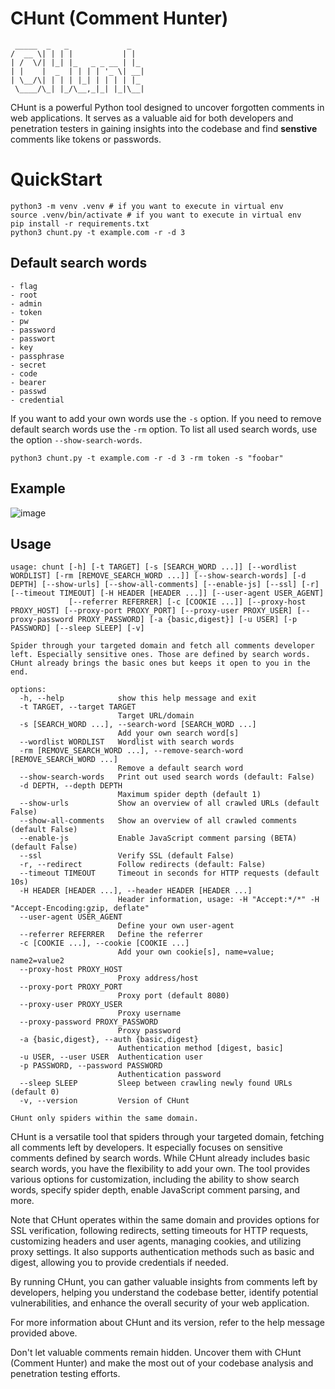 # CHunt (Comment Hunter)
```
 _____  _   _             _   
/  __ \| | | |           | |  
| /  \/| |_| |_   _ _ __ | |_ 
| |    |  _  | | | | '_ \| __|
| \__/\| | | | |_| | | | | |_ 
 \____/\_| |_/\__,_|_| |_|\__|

```

CHunt is a powerful Python tool designed to uncover forgotten comments in web applications. It serves as a valuable aid for both developers and penetration testers in gaining insights into the codebase and find **senstive** comments like tokens or passwords.

# QuickStart

```
python3 -m venv .venv # if you want to execute in virtual env
source .venv/bin/activate # if you want to execute in virtual env
pip install -r requirements.txt
python3 chunt.py -t example.com -r -d 3 
```
## Default search words

```
- flag
- root
- admin
- token
- pw
- password
- passwort
- key
- passphrase
- secret
- code
- bearer
- passwd
- credential
```

If you want to add your own words use the `-s` option. If you need to remove default search words use the `-rm` option. To list all used search words, use the option `--show-search-words`.

`python3 chunt.py -t example.com -r -d 3 -rm token -s "foobar"`

## Example
![image](https://github.com/olizimmermann/CHunt/assets/73298827/2ce61114-a157-4fd2-8061-a84c82e45462)


## Usage

```
usage: chunt [-h] [-t TARGET] [-s [SEARCH_WORD ...]] [--wordlist WORDLIST] [-rm [REMOVE_SEARCH_WORD ...]] [--show-search-words] [-d DEPTH] [--show-urls] [--show-all-comments] [--enable-js] [--ssl] [-r] [--timeout TIMEOUT] [-H HEADER [HEADER ...]] [--user-agent USER_AGENT]
             [--referrer REFERRER] [-c [COOKIE ...]] [--proxy-host PROXY_HOST] [--proxy-port PROXY_PORT] [--proxy-user PROXY_USER] [--proxy-password PROXY_PASSWORD] [-a {basic,digest}] [-u USER] [-p PASSWORD] [--sleep SLEEP] [-v]

Spider through your targeted domain and fetch all comments developer left. Especially sensitive ones. Those are defined by search words. CHunt already brings the basic ones but keeps it open to you in the end.

options:
  -h, --help            show this help message and exit
  -t TARGET, --target TARGET
                        Target URL/domain
  -s [SEARCH_WORD ...], --search-word [SEARCH_WORD ...]
                        Add your own search word[s]
  --wordlist WORDLIST   Wordlist with search words
  -rm [REMOVE_SEARCH_WORD ...], --remove-search-word [REMOVE_SEARCH_WORD ...]
                        Remove a default search word
  --show-search-words   Print out used search words (default: False)
  -d DEPTH, --depth DEPTH
                        Maximum spider depth (default 1)
  --show-urls           Show an overview of all crawled URLs (default False)
  --show-all-comments   Show an overview of all crawled comments (default False)
  --enable-js           Enable JavaScript comment parsing (BETA) (default False)
  --ssl                 Verify SSL (default False)
  -r, --redirect        Follow redirects (default: False)
  --timeout TIMEOUT     Timeout in seconds for HTTP requests (default 10s)
  -H HEADER [HEADER ...], --header HEADER [HEADER ...]
                        Header information, usage: -H "Accept:*/*" -H "Accept-Encoding:gzip, deflate"
  --user-agent USER_AGENT
                        Define your own user-agent
  --referrer REFERRER   Define the referrer
  -c [COOKIE ...], --cookie [COOKIE ...]
                        Add your own cookie[s], name=value; name2=value2
  --proxy-host PROXY_HOST
                        Proxy address/host
  --proxy-port PROXY_PORT
                        Proxy port (default 8080)
  --proxy-user PROXY_USER
                        Proxy username
  --proxy-password PROXY_PASSWORD
                        Proxy password
  -a {basic,digest}, --auth {basic,digest}
                        Authentication method [digest, basic]
  -u USER, --user USER  Authentication user
  -p PASSWORD, --password PASSWORD
                        Authentication password
  --sleep SLEEP         Sleep between crawling newly found URLs (default 0)
  -v, --version         Version of CHunt

CHunt only spiders within the same domain.
```

CHunt is a versatile tool that spiders through your targeted domain, fetching all comments left by developers. It especially focuses on sensitive comments defined by search words. While CHunt already includes basic search words, you have the flexibility to add your own. The tool provides various options for customization, including the ability to show search words, specify spider depth, enable JavaScript comment parsing, and more.

Note that CHunt operates within the same domain and provides options for SSL verification, following redirects, setting timeouts for HTTP requests, customizing headers and user agents, managing cookies, and utilizing proxy settings. It also supports authentication methods such as basic and digest, allowing you to provide credentials if needed.

By running CHunt, you can gather valuable insights from comments left by developers, helping you understand the codebase better, identify potential vulnerabilities, and enhance the overall security of your web application.

For more information about CHunt and its version, refer to the help message provided above.

Don't let valuable comments remain hidden. Uncover them with CHunt (Comment Hunter) and make the most out of your codebase analysis and penetration testing efforts.
